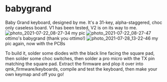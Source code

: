 # babygrand
Baby Grand keyboard, designed by me.
It's a 31-key, alpha-staggered, choc only caseless board. V1 has been tested, V2 is on its way to me.
![photo_2021-07-22_08-27-34](https://user-images.githubusercontent.com/55664712/127390575-40a80c1e-cb9b-4062-9069-d2af6b2e2beb.jpg)
my pic
![photo_2021-07-22_08-27-47](https://user-images.githubusercontent.com/55664712/127390579-d408f549-03de-40ba-9969-9b1a87f240a7.jpg)
ottimo's babygrand (thank you ottimo!)
![photo_2021-07-28_13-22-46](https://user-images.githubusercontent.com/55664712/127390581-4185c5bf-42b4-4379-8ea1-0de87ba8f0fa.jpg)
my pic again, now with the PCBs

To build it, solder some diodes with the black line facing the square pad, then solder some choc switches, then solder a pro micro with the TX pin matching the square pad. Extract the firmware and plop it over into qmk_firmware/keyboards, compile and test the keyboard, then make your own keymap and off you go!
